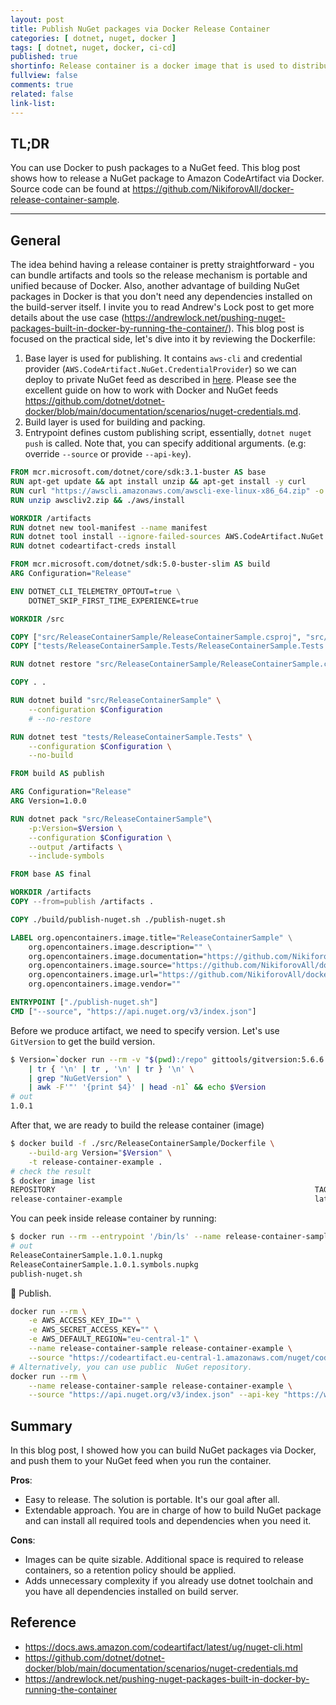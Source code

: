 ```yaml
---
layout: post
title: Publish NuGet packages via Docker Release Container
categories: [ dotnet, nuget, docker ]
tags: [ dotnet, nuget, docker, ci-cd]
published: true
shortinfo: Release container is a docker image that is used to distribute and release components.
fullview: false
comments: true
related: false
link-list: 
---
```


## TL;DR

You can use Docker to push packages to a NuGet feed. This blog post shows how to release a NuGet package to Amazon CodeArtifact via Docker. Source code can be found at <https://github.com/NikiforovAll/docker-release-container-sample>.

---

## General

The idea behind having a release container is pretty straightforward - you can bundle artifacts and tools so the release mechanism is portable and unified because of Docker. Also, another advantage of building NuGet packages in Docker is that you don't need any dependencies installed on the build-server itself. I invite you to read Andrew's Lock post to get more details about the use case (<https://andrewlock.net/pushing-nuget-packages-built-in-docker-by-running-the-container/>). This blog post is focused on the practical side, let's dive into it by reviewing the Dockerfile:

1. Base layer is used for publishing. It contains `aws-cli` and credential provider (`AWS.CodeArtifact.NuGet.CredentialProvider`) so we can deploy to private NuGet feed as described in [here](https://docs.aws.amazon.com/codeartifact/latest/ug/nuget-cli.html). Please see the excellent guide on how to work with Docker and NuGet feeds <https://github.com/dotnet/dotnet-docker/blob/main/documentation/scenarios/nuget-credentials.md>.
2. Build layer is used for building and packing.
3. Entrypoint defines custom publishing script, essentially, `dotnet nuget push` is called. Note that, you can specify additional arguments. (e.g: override `--source` or provide `--api-key`).

```Dockerfile
FROM mcr.microsoft.com/dotnet/core/sdk:3.1-buster AS base
RUN apt-get update && apt install unzip && apt-get install -y curl
RUN curl "https://awscli.amazonaws.com/awscli-exe-linux-x86_64.zip" -o "awscliv2.zip"
RUN unzip awscliv2.zip && ./aws/install

WORKDIR /artifacts
RUN dotnet new tool-manifest --name manifest
RUN dotnet tool install --ignore-failed-sources AWS.CodeArtifact.NuGet.CredentialProvider
RUN dotnet codeartifact-creds install

FROM mcr.microsoft.com/dotnet/sdk:5.0-buster-slim AS build
ARG Configuration="Release"

ENV DOTNET_CLI_TELEMETRY_OPTOUT=true \
    DOTNET_SKIP_FIRST_TIME_EXPERIENCE=true

WORKDIR /src

COPY ["src/ReleaseContainerSample/ReleaseContainerSample.csproj", "src/ReleaseContainerSample/"]
COPY ["tests/ReleaseContainerSample.Tests/ReleaseContainerSample.Tests.csproj", "tests/ReleaseContainerSample.Tests/"]

RUN dotnet restore "src/ReleaseContainerSample/ReleaseContainerSample.csproj"

COPY . .

RUN dotnet build "src/ReleaseContainerSample" \
    --configuration $Configuration
    # --no-restore

RUN dotnet test "tests/ReleaseContainerSample.Tests" \
    --configuration $Configuration \
    --no-build

FROM build AS publish

ARG Configuration="Release"
ARG Version=1.0.0

RUN dotnet pack "src/ReleaseContainerSample"\
    -p:Version=$Version \
    --configuration $Configuration \
    --output /artifacts \
    --include-symbols

FROM base AS final

WORKDIR /artifacts
COPY --from=publish /artifacts .

COPY ./build/publish-nuget.sh ./publish-nuget.sh

LABEL org.opencontainers.image.title="ReleaseContainerSample" \
    org.opencontainers.image.description="" \
    org.opencontainers.image.documentation="https://github.com/NikiforovAll/docker-release-container-sample" \
    org.opencontainers.image.source="https://github.com/NikiforovAll/docker-release-container-sample.git" \
    org.opencontainers.image.url="https://github.com/NikiforovAll/docker-release-container-sample" \
    org.opencontainers.image.vendor=""

ENTRYPOINT ["./publish-nuget.sh"]
CMD ["--source", "https://api.nuget.org/v3/index.json"]
```

Before we produce artifact, we need to specify version. Let's use `GitVersion` to get the build version. 

```bash
$ Version=`docker run --rm -v "$(pwd):/repo" gittools/gitversion:5.6.6 /repo \
    | tr { '\n' | tr , '\n' | tr } '\n' \
    | grep "NuGetVersion" \
    | awk -F'"' '{print $4}' | head -n1` && echo $Version
# out
1.0.1
```

After that, we are ready to build the release container (image)

```bash
$ docker build -f ./src/ReleaseContainerSample/Dockerfile \
    --build-arg Version="$Version" \
    -t release-container-example .
# check the result
$ docker image list 
REPOSITORY                                                          TAG              IMAGE ID       CREATED          SIZE
release-container-example                                           latest           7ca4acd3845b   43 seconds ago   1.12GB
```

You can peek inside release container by running:

```bash
$ docker run --rm --entrypoint '/bin/ls' --name release-container-sample release-container-example
# out
ReleaseContainerSample.1.0.1.nupkg
ReleaseContainerSample.1.0.1.symbols.nupkg
publish-nuget.sh
```

🚀 Publish.

```bash
docker run --rm \
    -e AWS_ACCESS_KEY_ID="" \
    -e AWS_SECRET_ACCESS_KEY="" \
    -e AWS_DEFAULT_REGION="eu-central-1" \
    --name release-container-sample release-container-example \
    --source "https://codeartifact.eu-central-1.amazonaws.com/nuget/codeartifact-repository/v3/index.json"
# Alternatively, you can use public  NuGet repository.
docker run --rm \
    --name release-container-sample release-container-example \
    --source "https://api.nuget.org/v3/index.json" --api-key "https://www.youtube.com/watch?v=dQw4w9WgXcQ"
```

## Summary

In this blog post, I showed how you can build NuGet packages via Docker, and push them to your NuGet feed when you run the container.

**Pros**:

* Easy to release. The solution is portable. It's our goal after all.
* Extendable approach. You are in charge of how to build NuGet package and can install all required tools and dependencies when you need it.

**Cons**:

* Images can be quite sizable. Additional space is required to release containers, so a retention policy should be applied.
* Adds unnecessary complexity if you already use dotnet toolchain and you have all dependencies installed on build server.

## Reference

* <https://docs.aws.amazon.com/codeartifact/latest/ug/nuget-cli.html>
* <https://github.com/dotnet/dotnet-docker/blob/main/documentation/scenarios/nuget-credentials.md>
* <https://andrewlock.net/pushing-nuget-packages-built-in-docker-by-running-the-container>
